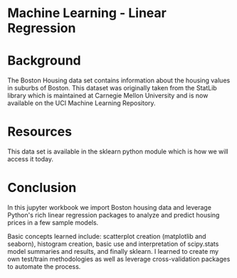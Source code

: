 # Machine Learning - Linear Regression

# Background

The Boston Housing data set contains information about the housing values in suburbs of Boston. This dataset was originally taken from the StatLib library which is maintained at Carnegie Mellon University and is now available on the UCI Machine Learning Repository.

# Resources

This data set is available in the sklearn python module which is how we will access it today.

# Conclusion

In this jupyter workbook we import Boston housing data and leverage Python's rich linear regression packages to analyze and predict housing prices in a few sample models. 

Basic concepts learned include: scatterplot creation (matplotlib and seaborn), histogram creation, basic use and interpretation of scipy.stats model summaries and results, and finally sklearn. I learned to create my own test/train methodologies as well as leverage cross-validation packages to automate the process. 
